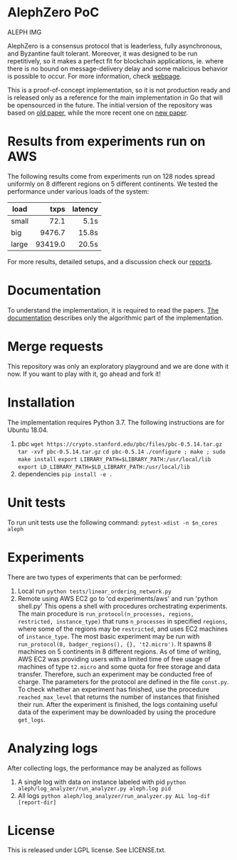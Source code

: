 # AlephZero PoC

ALEPH IMG 

AlephZero is a consensus protocol that is leaderless, fully asynchronous, and Byzantine fault tolerant. Moreover, it was designed to be run repetitively, so it makes a perfect fit for blockchain applications, ie. where there is no bound on message-delivery delay and some malicious behavior is possible to occur. For more information, check [webpage](https://alephzero.org).

This is a proof-of-concept implementation, so it is not production ready and is released only as a reference for the main implementation in Go that will be opensourced in the future. The initial version of the repository was based on [old paper](https://arxiv.org/abs/1810.05256), while the more recent one on [new paper]().

# Results from experiments run on AWS

The following results come from experiments run on 128 nodes spread uniformly on 8 different regions on 5 different continents.
We tested the performance under various loads of the system:

|load|txps|latency|
|---|---:|---:|
| small  | 72.1  | 5.1s|
| big | 9476.7 | 15.8s |
| large | 93419.0 | 20.5s |

For more results, detailed setups, and a discussion check our [reports](https://gitlab.com/alephledger/proof-of-concept/tree/master/reports).

# Documentation

To understand the implementation, it is required to read the papers. [The documentation](https://alephledger.gitlab.io/proof-of-concept) describes only the algorithmic part of the implementation.

# Merge requests

This repository was only an exploratory playground and we are done with it now. If you want to play with it, go ahead and fork it!

# Installation

The implementation requires Python 3.7. The following instructions are for Ubuntu 18.04.

1. pbc 
`wget https://crypto.stanford.edu/pbc/files/pbc-0.5.14.tar.gz`
`tar -xvf pbc-0.5.14.tar.gz`
`cd pbc-0.5.14`
`./configure ; make ; sudo make install`
`export LIBRARY_PATH=$LIBRARY_PATH:/usr/local/lib`
`export LD_LIBRARY_PATH=$LD_LIBRARY_PATH:/usr/local/lib`
2. dependencies
`pip install -e .`

# Unit tests
To run unit tests use the following command: `pytest-xdist -n $n_cores aleph`

# Experiments

There are two types of experiments that can be performed:
1. Local
    run `python tests/linear_ordering_network.py`
2. Remote using AWS EC2
    go to 'cd experiments/aws'
    and run 'python shell.py'
    This opens a shell with procedures orchestrating experiments. The main procedure is
    `run_protocol(n_processes, regions, restricted, instance_type)` that runs `n_processes` in specified `regions`, where some of the regions may be `restricted`, and uses EC2 machines of `instance_type`.
    The most basic experiment may be run with `run_protocol(8, badger_regions(), {}, 't2.micro')`. It spawns 8 machines on 5 continents in 8 different regions. As of time of writing, AWS EC2 was providing users with a limited time of free usage of machines of type `t2.micro` and some quota for free storage and data transfer. Therefore, such an experiment may be conducted free of charge.
    The parameters for the protocol are defined in the file `const.py`.
    To check whether an experiment has finished, use the procedure `reached_max_level` that returns the number of instances that finished their run.
    After the experiment is finished, the logs containing useful data of the experiment may be downloaded by using the procedure `get_logs`.

# Analyzing logs
After collecting logs, the performance may be analyzed as follows
1. A single log with data on instance labeled with pid
    `python aleph/log_analyzer/run_analyzer.py aleph.log pid`
2. All logs
    `python aleph/log_analyzer/run_analyzer.py ALL log-dif [report-dir]`

# License
This is released under LGPL license. See LICENSE.txt.
